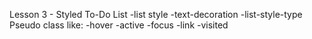 Lesson 3 - Styled To-Do List
-list style
-text-decoration
-list-style-type
Pseudo class like:
-hover
-active
-focus
-link
-visited
